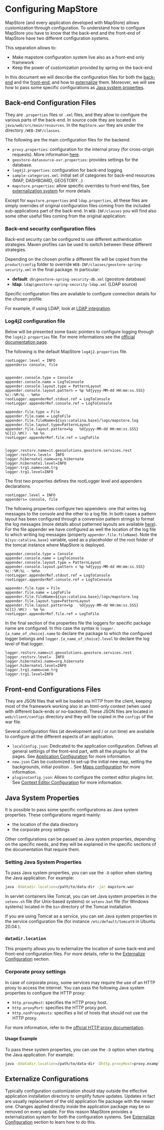 # Configuring MapStore

MapStore (and every application developed with MapStore) allows customization through configuration.
To understand how to configure MapStore you have to know that the back-end and the front-end of MapStore have two different configuration systems.

This separation allows to:

* Make mapstore configuration system live also as a front-end only framework
* Keep the power of customization provided by spring on the back-end

In this document we will describe the configuration files for both the [back-end](#back-end-configuration-files) and the [front-end](#front-end-configurations-files), and how to [externalize](#externalize-configurations) them. Moreover, we will see how to pass some specific configurations as [Java system properties](#java-system-properties).

## Back-end Configuration Files

They are `.properties` files or `.xml` files, and they allow to configure the various parts of the back-end.
In source code they are located in `java/web/src/main/resources`. In the `MapStore.war` they are under the directory `/WEB-INF/classes`.

The following are the main configuration files for the backend:

* `proxy.properties`: configuration for the internal proxy (for cross-origin requests). More information [here](https://github.com/geosolutions-it/http-proxy/wiki/Configuring-Http-Proxy).
* `geostore-datasource-ovr.properties`: provides settings for the database.
* `log4j2.properties`: configuration for back-end logging
* `sample-categories.xml`: initial set of categories for back-end resources (MAP, DASHBOARD, GEOSTORY...)
* `mapstore.properties`: allow specific overrides to front-end files, See [externalization system](externalized-configuration.md#externalized-configuration) for more details

Except for `mapstore.properties` and `ldap.properties`, all these files are simply overrides of original configuration files coming from the included sub-applications part of the back-end. In `WEB-INF/classes` you will find also some other useful files coming from the original application:

### Back-end security configuration files

Back-end security can be configured to use different authentication strategies. Maven profiles can be used to switch between these different strategies.

Depending on the chosen profile a different file will be copied from the `product/config` folder to  override `WEB-INF/classes/geostore-spring-security.xml` in the final package. In particular:

* **default**: `db\geostore-spring-security-db.xml` (geostore database)
* **ldap**: `ldap\geostore-spring-security-ldap.xml` (LDAP source)

Specific configuration files are available to configure connection details for the chosen profile.

For example, if using LDAP, look at [LDAP integration](integrations/users/ldap.md#ldap-integration-with-mapstore).

### Log4j2 configuration file

Below will be presented some basic pointers to configure logging through the `log4j2.properties` file. For more informations see the [official documentation page](https://logging.apache.org/log4j/2.x/manual/configuration.html).

The following is the default MapStore `log4j2.properties` file.

```properties
rootLogger.level = INFO
appenders= console, file


appender.console.type = Console
appender.console.name = LogToConsole
appender.console.layout.type = PatternLayout
appender.console.layout.pattern = %p %d{yyyy-MM-dd HH:mm:ss.SSS} %c::%M:%L - %m%n
rootLogger.appenderRef.stdout.ref = LogToConsole
rootLogger.appenderRef.console.ref = LogToConsole

appender.file.type = File
appender.file.name = LogToFile
appender.file.fileName=${sys:catalina.base}/logs/mapstore.log
appender.file.layout.type=PatternLayout
appender.file.layout.pattern=%p   %d{yyyy-MM-dd HH:mm:ss.SSS}   %C{1}.%M() - %m %n
rootLogger.appenderRef.file.ref = LogToFile


logger.restsrv.name=it.geosolutions.geostore.services.rest
logger.restsrv.level=  INFO
logger.hibernate1.name=org.hibernate
logger.hibernate1.level=INFO
logger.trg1.name=com.trg
logger.trg1.level=INFO
```

The first two properties defines the rootLogger level and appenders declarations.

```properties
rootLogger.level = INFO
appenders= console, file
```

The following properties configure two appenders: one that writes log messages to the console and the other to a log file. In both cases a pattern layout has been configured through a conversion pattern strings to format the log messages (more details about patterned layouts are available [here](https://logging.apache.org/log4j/2.x/manual/layouts.html)).
For the file appender we have configured as well the location of the log file to which writing log messages (property `appender.file.fileName`).
Note the `${sys:catalina.base}` variable, used as a placeholder of the root folder of the tomcat instance where MapStore is deployed.

```properties
appender.console.type = Console
appender.console.name = LogToConsole
appender.console.layout.type = PatternLayout
appender.console.layout.pattern = %p %d{yyyy-MM-dd HH:mm:ss.SSS} %c::%M:%L - %m%n
rootLogger.appenderRef.stdout.ref = LogToConsole
rootLogger.appenderRef.console.ref = LogToConsole

appender.file.type = File
appender.file.name = LogToFile
appender.file.fileName=${sys:catalina.base}/logs/mapstore.log
appender.file.layout.type=PatternLayout
appender.file.layout.pattern=%p   %d{yyyy-MM-dd HH:mm:ss.SSS}   %C{1}.%M() - %m %n
rootLogger.appenderRef.file.ref = LogToFile
```

In the final section of the properties file the loggers for specific package name are configured. In this case the syntax is `logger.{a_name_of_choice}.name` to declare the package to which the configured logger belongs and `logger.{a_name_of_choice}.level` to declare the log level of that logger.

```properties
logger.restsrv.name=it.geosolutions.geostore.services.rest
logger.restsrv.level=  INFO
logger.hibernate1.name=org.hibernate
logger.hibernate1.level=INFO
logger.trg1.name=com.trg
logger.trg1.level=INFO
```

## Front-end Configurations Files

They are JSON files that will be loaded via HTTP from the client, keeping most of the framework working also in an html-only context (when used with different back-ends or no-backend). These JSON files are located in `web/client/configs` directory and they will be copied in the `configs` of the war file.

Several configuration files (at development and / or run time) are available to configure all the different aspects of an application.

* `localConfig.json`: Dedicated to the application configuration. Defines all general settings of the front-end part, with all the plugins for all the pages. See [Application Configuration](local-config.md#application-configuration) for more information.
* `new.json` Can be customized to set-up the initial new map, setting the backgrounds, initial position .. See [Maps configuration](maps-configuration.md#map-configuration) for more information.
* `pluginsConfig.json`: Allows to configure the context editor plugins list. See [Context Editor Configuration](context-editor-config.md#configuration-of-application-context-manager) for more information.

## Java System Properties

It is possible to pass some specific configurations as Java system properties. These configurations regard mainly:

* the location of the data directory
* the corporate proxy settings

Other configurations can be passed as Java system properties, depending on the specific needs, and they will be explained in the specific sections of the documentation that require them.

### Setting Java System Properties

To pass Java system properties, you can use the `-D` option when starting the Java application. For example:

```sh
java -Ddatadir.location=/path/to/data-dir -jar mapstore.war
```

In servlet containers like Tomcat, you can set Java system properties in the `setenv.sh` file (for Unix-based systems) or `setenv.bat` file (for Windows systems) located in the `bin` directory of the Tomcat installation.

If you are using Tomcat as a service, you can set Java system properties in the service configuration file (for instance `/etc/default/tomcat9` in Ubuntu 20.04 ).

### `datadir.location`

This property allows you to externalize the location of some back-end and front-end configuration files. For more details, refer to the [Externalize Configuration](externalized-configuration.md#externalized-configuration) section.

### Corporate proxy settings

In case of corporate proxy, some services may require the use of an HTTP proxy to access the internet. You can pass the following Java system properties to configure the HTTP proxy:

* `http.proxyHost`: specifies the HTTP proxy host.
* `http.proxyPort`: specifies the HTTP proxy port.
* `http.nonProxyHosts`: specifies a list of hosts that should not use the HTTP proxy.

For more information, refer to the [official HTTP proxy documentation](https://docs.oracle.com/en/java/javase/11/docs/api/java.base/java/net/doc-files/net-properties.html).

#### Usage Example

To pass these system properties, you can use the `-D` option when starting the Java application. For example:

```sh
java -Ddatadir.location=/path/to/data-dir -Dhttp.proxyHost=proxy.example.com -Dhttp.proxyPort=8080 -jar mapstore.war
```

## Externalize Configurations

Typically configuration customization should stay outside the effective application installation directory to simplify future updates. Updates in fact are usually replacement of the old application file package with the newer one. Changes applied directly inside the application package may be so removed on every update. For this reason MapStore provides a externalization system for both the configuration systems. See [Externalize Configuration](externalized-configuration.md#externalized-configuration) section to learn how to do this.
